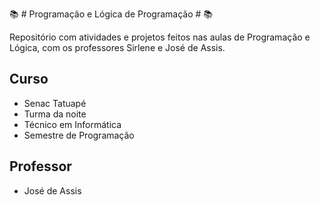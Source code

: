 📚 # Programação e Lógica de Programação # 📚

Repositório com atividades e projetos feitos nas aulas de Programação e Lógica, com os professores Sirlene e José de Assis.

## Curso

- Senac Tatuapé  
- Turma da noite  
- Técnico em Informática  
- Semestre de Programação

## Professor

- José de Assis

